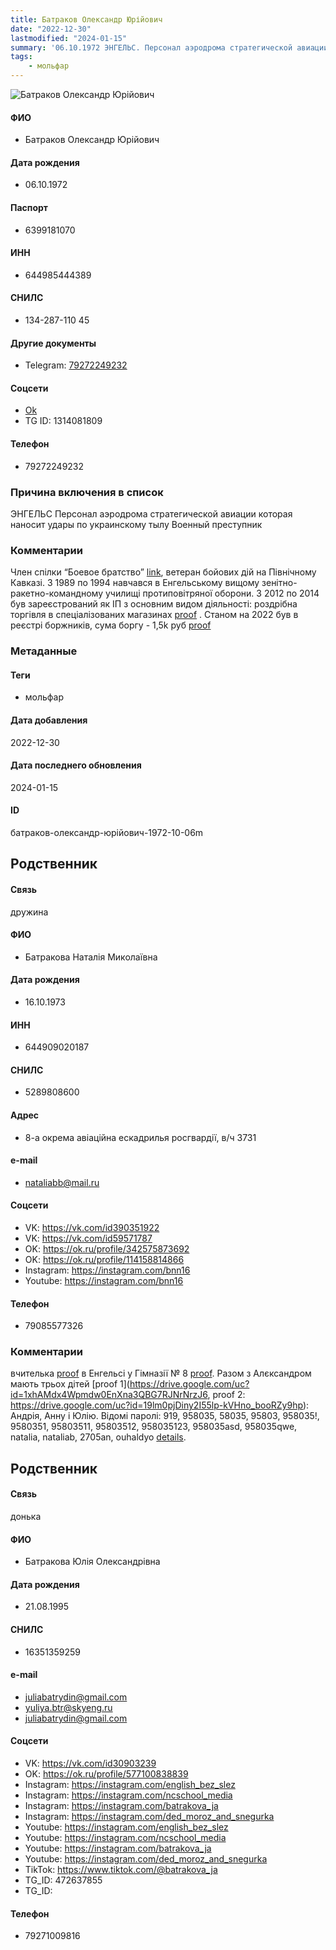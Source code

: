 ```yaml
---
title: Батраков Олександр Юрійович
date: "2022-12-30"
lastmodified: "2024-01-15"
summary: '06.10.1972 ЭНГЕЛЬС. Персонал аэродрома стратегической авиации которая наносит удары по украинскому тылу. Военный преступник.'
tags: 
    - мольфар
---
```

<!--# pp1-->
<!--## Фигурант-->
<!--### Личные данные-->
<!--#### Фото-->
![Батраков Олександр Юрійович ](https://molfar.com/images/optimized/1696844016_221083401.png)
#### ФИО
- Батраков Олександр Юрійович
#### Дата рождения
- 06.10.1972
#### Паспорт
- 6399181070
#### ИНН
- 644985444389
#### СНИЛС
- 134-287-110 45
#### Другие документы
- Telegram: [79272249232](tel:79272249232)
#### Соцсети
- [Ok](https://ok.ru/profile/582433173565)
- TG ID: 1314081809
#### Телефон
- 79272249232
### Причина включения в список
ЭНГЕЛЬС
Персонал аэродрома стратегической авиации которая наносит удары по украинскому тылу
Военный преступник
### Комментарии
Член спілки “Боевое братство” [link](http://bb-saratov.ru/o-nas/rukovodstvo.html), ветеран бойових дій на Північному Кавказі. З 1989 по 1994 навчався в Енгельському вищому зенітно-ракетно-командному училищі протиповітряної оборони. З 2012 по 2014 був зареєстрований як ІП з основним видом діяльності: роздрібна торгівля в спеціалізованих магазинах [proof](https://vypiska-nalog.com/reestr/644985444389-ip-batrakov-aleksandr-yurevich) . Станом на 2022 був в реєстрі боржників, сума боргу - 1,5k руб [proof](https://drive.google.com/uc?id=1X5H-CqQe1yhzd_Y-urxoJuGENKcsaZsF)
### Метаданные
#### Теги
- мольфар
#### Дата добавления
2022-12-30
#### Дата последнего обновления
2024-01-15
#### ID
батраков-олександр-юрійович-1972-10-06m
## Родственник
<!--### Личные данные-->
#### Связь
дружина
#### ФИО
- Батракова Наталія Миколаївна
#### Дата рождения
- 16.10.1973
#### ИНН
- 644909020187
#### СНИЛС
- 5289808600
#### Адрес
- 8-а окрема авіаційна ескадрилья росгвардії, в/ч 3731
#### e-mail
- nataliabb@mail.ru
#### Соцсети
- VK: <https://vk.com/id390351922>
- VK: <https://vk.com/id59571787>
- OK: <https://ok.ru/profile/342575873692>
- OK: <https://ok.ru/profile/114158814866>
- Instagram: <https://instagram.com/bnn16>
- Youtube: <https://instagram.com/bnn16>
#### Телефон
- 79085577326
### Комментарии
вчителька [proof](https://drive.google.com/uc?id=1bexo_3QPUABQQGVZNtYrapU1Q4nrwVyJ) в Енгельсі у Гімназії № 8 [proof](http://enggimn8.ru/). Разом з Алєксандром мають трьох дітей [proof 1](https://drive.google.com/uc?id=1xhAMdx4Wpmdw0EnXna3QBG7RJNrNrzJ6, proof 2: https://drive.google.com/uc?id=19lm0pjDiny2I55lp-kVHno_booRZy9hp): Андрія, Анну і Юлію. Відомі паролі: 919, 958035, 58035, 95803, 958035!, 9580351, 95803511, 95803512, 958035123, 958035asd, 958035qwe, natalia, nataliab, 2705an, ouhaldyo [details](https://drive.google.com/uc?id=1mQZVXb9t_tbfh_xO5XHB2Hq4XT8YxiQT).
## Родственник
<!--### Личные данные-->
#### Связь
донька
#### ФИО
- Батракова Юлія Олександрівна
#### Дата рождения
- 21.08.1995
#### СНИЛС
- 16351359259
#### e-mail
- juliabatrydin@gmail.com
- yuliya.btr@skyeng.ru
- juliabatrydin@gmail.com
#### Соцсети
- VK: <https://vk.com/id30903239>
- OK: <https://ok.ru/profile/577100838839>
- Instagram: <https://instagram.com/english_bez_slez>
- Instagram: <https://instagram.com/ncschool_media>
- Instagram: <https://instagram.com/batrakova_ja>
- Instagram: <https://instagram.com/ded_moroz_and_snegurka>
- Youtube: <https://instagram.com/english_bez_slez>
- Youtube: <https://instagram.com/ncschool_media>
- Youtube: <https://instagram.com/batrakova_ja>
- Youtube: <https://instagram.com/ded_moroz_and_snegurka>
- TikTok: <https://www.tiktok.com/@batrakova_ja>
- TG\_ID: 472637855
- TG\_ID:
#### Телефон
- 79271009816
<!--## END;-->
